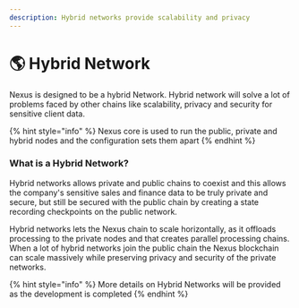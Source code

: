 ```yaml
---
description: Hybrid networks provide scalability and privacy
---
```


# 🌎 Hybrid Network

Nexus is designed to be a hybrid Network. Hybrid network will solve a lot of problems faced by other chains like scalability, privacy and security for sensitive client data.&#x20;

{% hint style="info" %}
Nexus core  is used to run the public, private and hybrid nodes and the configuration sets them apart
{% endhint %}

### &#x20;What is a Hybrid Network?

Hybrid networks allows private and public chains to coexist and this allows the company's sensitive sales and finance data to be truly private and secure, but still be secured with the public chain by creating a state recording checkpoints on the public network.

Hybrid networks lets the Nexus chain to scale horizontally, as it offloads processing to the private nodes and that creates parallel processing chains. When a lot of hybrid networks join the public chain the Nexus blockchain can scale massively while preserving privacy and security of the private networks.

{% hint style="info" %}
More details on Hybrid Networks will be provided as the development is completed
{% endhint %}

&#x20; &#x20;
